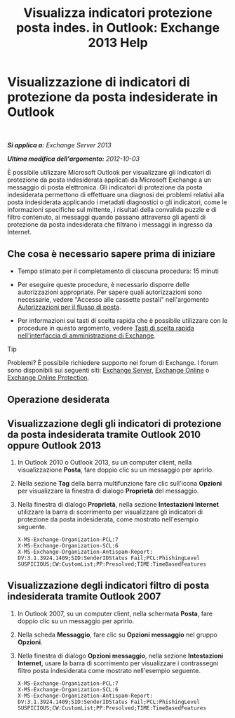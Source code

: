 ﻿---
title: 'Visualizza indicatori protezione posta indes. in Outlook: Exchange 2013 Help'
TOCTitle: Visualizzazione di indicatori di protezione da posta indesiderate in Outlook
ms:assetid: cddb5dbf-ad1e-471c-9fc8-28ddcf7ec1d0
ms:mtpsurl: https://technet.microsoft.com/it-it/library/Bb124595(v=EXCHG.150)
ms:contentKeyID: 50481727
ms.date: 05/22/2018
mtps_version: v=EXCHG.150
ms.translationtype: MT
---

# Visualizzazione di indicatori di protezione da posta indesiderate in Outlook

 

_**Si applica a:** Exchange Server 2013_

_**Ultima modifica dell'argomento:** 2012-10-03_

È possibile utilizzare Microsoft Outlook per visualizzare gli indicatori di protezione da posta indesiderata applicati da Microsoft Exchange a un messaggio di posta elettronica. Gli indicatori di protezione da posta indesiderata permettono di effettuare una diagnosi dei problemi relativi alla posta indesiderata applicando i metadati diagnostici o gli indicatori, come le informazioni specifiche sul mittente, i risultati della convalida puzzle e di filtro contenuto, ai messaggi quando passano attraverso gli agenti di protezione da posta indesiderata che filtrano i messaggi in ingresso da Internet.

## Che cosa è necessario sapere prima di iniziare

  - Tempo stimato per il completamento di ciascuna procedura: 15 minuti

  - Per eseguire queste procedure, è necessario disporre delle autorizzazioni appropriate. Per sapere quali autorizzazioni sono necessarie, vedere "Accesso alle cassette postali" nell'argomento [Autorizzazioni per il flusso di posta](mail-flow-permissions-exchange-2013-help.md).

  - Per informazioni sui tasti di scelta rapida che è possibile utilizzare con le procedure in questo argomento, vedere [Tasti di scelta rapida nell'interfaccia di amministrazione di Exchange](keyboard-shortcuts-in-the-exchange-admin-center-exchange-online-protection-help.md).


> [!TIP]
> Problemi? È possibile richiedere supporto nei forum di Exchange. I forum sono disponibili sui seguenti siti: <A href="https://go.microsoft.com/fwlink/p/?linkid=60612">Exchange Server</A>, <A href="https://go.microsoft.com/fwlink/p/?linkid=267542">Exchange Online</A> o <A href="https://go.microsoft.com/fwlink/p/?linkid=285351">Exchange Online Protection</A>.



## Operazione desiderata

## Visualizzazione degli gli indicatori di protezione da posta indesiderata tramite Outlook 2010 oppure Outlook 2013

1.  In Outlook 2010 o Outlook 2013, su un computer client, nella visualizzazione **Posta**, fare doppio clic su un messaggio per aprirlo.

2.  Nella sezione **Tag** della barra multifunzione fare clic sull'icona **Opzioni** per visualizzare la finestra di dialogo **Proprietà** del messaggio.

3.  Nella finestra di dialogo **Proprietà**, nella sezione **Intestazioni Internet** utilizzare la barra di scorrimento per visualizzare gli indicatori di protezione da posta indesiderata, come mostrato nell'esempio seguente.
    
        X-MS-Exchange-Organization-PCL:7
        X-MS-Exchange-Organization-SCL:6
        X-MS-Exchange-Organization-Antispam-Report: DV:3.1.3924.1409;SID:SenderIDStatus Fail;PCL:PhishingLevel SUSPICIOUS;CW:CustomList;PP:Presolved;TIME:TimeBasedFeatures

## Visualizzazione degli indicatori filtro di posta indesiderata tramite Outlook 2007

1.  In Outlook 2007, su un computer client, nella schermata **Posta**, fare doppio clic su un messaggio per aprirlo.

2.  Nella scheda **Messaggio**, fare clic su **Opzioni messaggio** nel gruppo **Opzioni**.

3.  Nella finestra di dialogo **Opzioni messaggio**, nella sezione **Intestazioni Internet**, usare la barra di scorrimento per visualizzare i contrassegni filtro posta indesiderata come mostrato nell'esempio seguente.
    
        X-MS-Exchange-Organization-PCL:7
        X-MS-Exchange-Organization-SCL:6
        X-MS-Exchange-Organization-Antispam-Report: DV:3.1.3924.1409;SID:SenderIDStatus Fail;PCL:PhishingLevel SUSPICIOUS;CW:CustomList;PP:Presolved;TIME:TimeBasedFeatures

